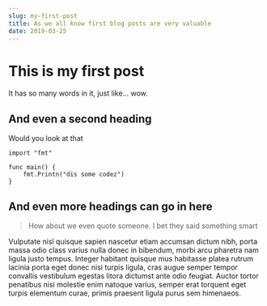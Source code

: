 ```yaml
---
slug: my-first-post
title: As we all know first blog posts are very valuable
date: 2019-03-25
---
```

# This is my first post

It has so many words in it, just like... wow.

## And even a second heading

Would you look at that

```
import "fmt"

func main() {
    fmt.Printn("dis some codez")
}
```

## And even more headings can go in here

> How about we even quote someone.
> I bet they said something smart

Vulputate nisl quisque sapien nascetur etiam accumsan dictum nibh, porta massa odio class varius nulla donec in bibendum, morbi arcu pharetra nam ligula justo tempus. Integer habitant quisque mus habitasse platea rutrum lacinia porta eget donec nisi turpis ligula, cras augue semper tempor convallis vestibulum egestas litora dictumst ante odio feugiat. Auctor tortor penatibus nisi molestie enim natoque varius, semper erat torquent eget turpis elementum curae, primis praesent ligula purus sem himenaeos.
